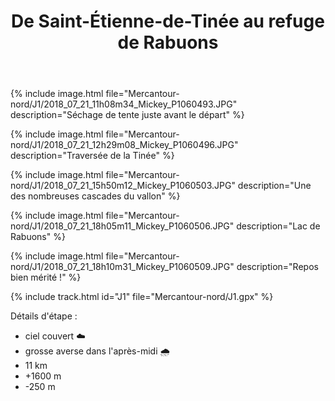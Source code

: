 ﻿---
title: "De Saint-Étienne-de-Tinée au refuge de Rabuons"
permalink: /Mercantour-nord/J1/
sidebar:
  nav: "mercantour_nord"
enable_tracks: true
---

{% include image.html file="Mercantour-nord/J1/2018_07_21_11h08m34_Mickey_P1060493.JPG" description="Séchage de tente juste avant le départ" %}

{% include image.html file="Mercantour-nord/J1/2018_07_21_12h29m08_Mickey_P1060496.JPG" description="Traversée de la Tinée" %}

{% include image.html file="Mercantour-nord/J1/2018_07_21_15h50m12_Mickey_P1060503.JPG" description="Une des nombreuses cascades du vallon" %}

{% include image.html file="Mercantour-nord/J1/2018_07_21_18h05m11_Mickey_P1060506.JPG" description="Lac de Rabuons" %}

{% include image.html file="Mercantour-nord/J1/2018_07_21_18h10m31_Mickey_P1060509.JPG" description="Repos bien mérité !" %}

{% include track.html id="J1" file="Mercantour-nord/J1.gpx" %}

Détails d'étape :
* ciel couvert :cloud:
* grosse averse dans l'après-midi :cloud_with_rain:
* 11 km
* +1600 m
* -250 m
